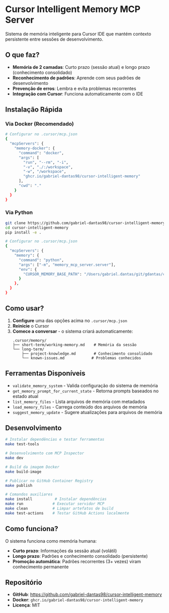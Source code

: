 # Cursor Intelligent Memory MCP Server

Sistema de memória inteligente para Cursor IDE que mantém contexto persistente entre sessões de desenvolvimento.

## O que faz?

- **Memória de 2 camadas**: Curto prazo (sessão atual) e longo prazo (conhecimento consolidado)
- **Reconhecimento de padrões**: Aprende com seus padrões de desenvolvimento
- **Prevenção de erros**: Lembra e evita problemas recorrentes
- **Integração com Cursor**: Funciona automaticamente com o IDE

## Instalação Rápida

### Via Docker (Recomendado)
```bash
# Configurar no .cursor/mcp.json
{
  "mcpServers": {
    "memory-docker": {
      "command": "docker",
      "args": [
        "run", "--rm", "-i",
        "-v", "./:/workspace",
        "-w", "/workspace",
        "ghcr.io/gabriel-dantas98/cursor-intelligent-memory"
      ],
      "cwd": "."
    }
  }
}
```

### Via Python
```bash
git clone https://github.com/gabriel-dantas98/cursor-intelligent-memory.git
cd cursor-intelligent-memory
pip install -e .

# Configurar no .cursor/mcp.json
{
  "mcpServers": {
    "memory": {
      "command": "python",
      "args": ["-m", "memory_mcp_server.server"],
      "env": {
        "CURSOR_MEMORY_BASE_PATH": "/Users/gabriel.dantas/git/gdantas/cursor-intelligent-memory"
      }
    },
  }
}
```

## Como usar?

1. **Configure** uma das opções acima no `.cursor/mcp.json`
2. **Reinicie** o Cursor
3. **Comece a conversar** - o sistema criará automaticamente:
   ```
   .cursor/memory/
   ├── short-term/working-memory.md    # Memória da sessão
   └── long-term/
       ├── project-knowledge.md        # Conhecimento consolidado
       └── known-issues.md            # Problemas conhecidos
   ```

## Ferramentas Disponíveis

- `validate_memory_system` - Valida configuração do sistema de memória
- `get_memory_prompt_for_current_state` - Retorna prompts baseados no estado atual
- `list_memory_files` - Lista arquivos de memória com metadados
- `load_memory_files` - Carrega conteúdo dos arquivos de memória
- `suggest_memory_update` - Sugere atualizações para arquivos de memória

## Desenvolvimento

```bash
# Instalar dependências e testar ferramentas
make test-tools

# Desenvolvimento com MCP Inspector
make dev

# Build da imagem Docker
make build-image

# Publicar no GitHub Container Registry  
make publish

# Comandos auxiliares
make install          # Instalar dependências
make run             # Executar servidor MCP
make clean           # Limpar artefatos de build
make test-actions    # Testar GitHub Actions localmente
```

## Como funciona?

O sistema funciona como memória humana:
- **Curto prazo**: Informações da sessão atual (volátil)
- **Longo prazo**: Padrões e conhecimento consolidado (persistente)
- **Promoção automática**: Padrões recorrentes (3+ vezes) viram conhecimento permanente

## Repositório

- **GitHub**: https://github.com/gabriel-dantas98/cursor-intelligent-memory
- **Docker**: `ghcr.io/gabriel-dantas98/cursor-intelligent-memory`
- **Licença**: MIT
